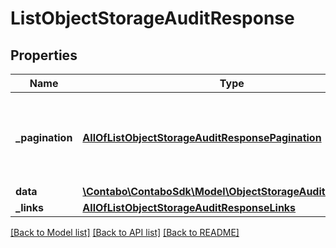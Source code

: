 # ListObjectStorageAuditResponse

## Properties
Name | Type | Description | Notes
------------ | ------------- | ------------- | -------------
**_pagination** | [**AllOfListObjectStorageAuditResponsePagination**](AllOfListObjectStorageAuditResponsePagination.md) | Data about pagination like how many results, pages, page size. | 
**data** | [**\Contabo\ContaboSdk\Model\ObjectStorageAuditResponse[]**](ObjectStorageAuditResponse.md) |  | 
**_links** | [**AllOfListObjectStorageAuditResponseLinks**](AllOfListObjectStorageAuditResponseLinks.md) |  | 

[[Back to Model list]](../../README.md#documentation-for-models) [[Back to API list]](../../README.md#documentation-for-api-endpoints) [[Back to README]](../../README.md)

